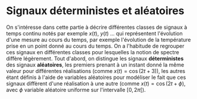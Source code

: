 # <i class="fas fa-book fa-fw"></i> Signaux déterministes et aléatoires

On s'intéresse dans cette partie à décrire différentes classes de
signaux à temps continu notés par exemple $x(t)$, $y(t)$ \... qui
représentent l'évolution d'une mesure au cours du temps, par exemple
l'évolution de la température prise en un point donné au cours du temps.
On a l'habitude de regrouper ces signaux en différentes classes pour
lesquelles la notion de spectre diffère légèrement. Tout d'abord, on
distingue les signaux **déterministes** des signaux **aléatoires**, les
premiers prenant à un instant donné la même valeur pour différentes
réalisations (comme $x(t)=\cos(2t+3)$), les autres étant définis à
l'aide de variables aléatoires pour modéliser le fait que ces signaux
diffèrent d'une réalisation à une autre (comme $x(t)=\cos(2t+\phi)$,
avec $\phi$ variable aléatoire uniforme sur l'intervalle $[0, 2 \pi[$).